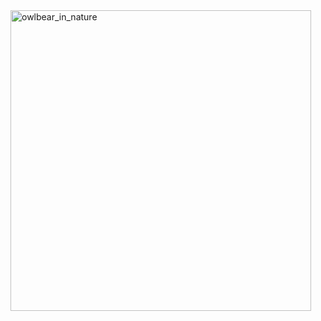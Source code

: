 <img width="481" alt="owlbear_in_nature" src="https://github.com/guanghui28/Owlbear_in_the_forest/assets/113615864/8ee51d48-0a8f-4796-a229-6e6c7f3cc870">
